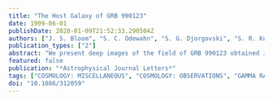 ```yaml
---
title: "The Host Galaxy of GRB 990123"
date: 1999-06-01
publishDate: 2020-01-09T21:52:33.290504Z
authors: ["J. S. Bloom", "S. C. Odewahn", "S. G. Djorgovski", "S. R. Kulkarni", "F. A. Harrison", "C. Koresko", "G. Neugebauer", "L. Armus", "D. A. Frail", "R. R. Gal", "R. Sari", "G. Squires", "G. Illingworth", "D. Kelson", "F. H. Chaffee", "R. Goodrich", "M. Feroci", "E. Costa", "L. Piro", "F. Frontera", "S. Mao", "C. Akerlof", "T. A. McKay"]
publication_types: ["2"]
abstract: "We present deep images of the field of GRB 990123 obtained in a broadband UV/visible bandpass with the Hubble Space Telescope (HST) and deep near-infrared images obtained with the Keck I 10 m telescope. The HST image reveals that the optical transient (OT) is offset by 0.67'' (5.8 kpc in projection) from an extended, apparently interacting galaxy. This galaxy, which we conclude is the host galaxy of GRB 990123, is the most likely source of the absorption lines of metals at a redshift of z=1.6 seen in the spectrum of the OT. With magnitudes of Gunn-r=24.5+/-0.2 and K=22.1+/-0.3 mag, this corresponds to an Låisebox-0.5ex 0.5L$_*$ galaxy, assuming that it is located at z=1.6. The estimated unobscured star formation rate is i̊sebox-0.5ex 4 M$_solar$ yr$^-1$, which is typical for normal galaxies at comparable redshifts. There is no evidence for strong gravitational lensing magnification of this burst, and some alternative explanation for its remarkable energetics (such as beaming) may therefore be required. The observed offset of the OT from the nominal host center, the absence of broad absorption lines in the afterglow spectrum, and the relatively blue continuum of the host do not support the notion that gamma-ray bursts (GRBs) originate from active galactic nuclei or massive black holes. Rather, the data are consistent with models of GRBs that involve the death and/or merger of massive stars. Indeed, the HST image suggests an intimate connection between GRB 990123 and a star-forming region. <P />Partially based on the observations obtained at the W. M. Keck Observatory which is operated by the California Association for Research in Astronomy, a scientific partnership among California Institute of Technology, the University of California, and the National Aeronautics and Space Administration."
featured: false
publication: "*Astrophysical Journal Letters*"
tags: ["COSMOLOGY: MISCELLANEOUS", "COSMOLOGY: OBSERVATIONS", "GAMMA RAYS: BURSTS", "Cosmology: Miscellaneous", "Cosmology: Observations", "Gamma Rays: Bursts", "Astrophysics"]
doi: "10.1086/312059"
---
```


